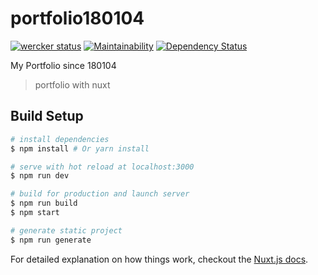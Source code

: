 # portfolio180104
[![wercker status](https://app.wercker.com/status/2b12b8e72f154c24f52781e9ff2a6fa2/s/master "wercker status")](https://app.wercker.com/project/byKey/2b12b8e72f154c24f52781e9ff2a6fa2)
[![Maintainability](https://api.codeclimate.com/v1/badges/62db1485411d6ecdf224/maintainability)](https://codeclimate.com/github/sKawashima/portfolio180104/maintainability)
[![Dependency Status](https://beta.gemnasium.com/badges/github.com/sKawashima/portfolio180104.svg)](https://beta.gemnasium.com/projects/github.com/sKawashima/portfolio180104)

My Portfolio since 180104

> portfolio with nuxt

## Build Setup

``` bash
# install dependencies
$ npm install # Or yarn install

# serve with hot reload at localhost:3000
$ npm run dev

# build for production and launch server
$ npm run build
$ npm start

# generate static project
$ npm run generate
```

For detailed explanation on how things work, checkout the [Nuxt.js docs](https://github.com/nuxt/nuxt.js).
